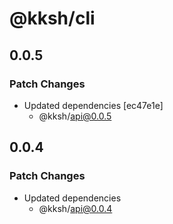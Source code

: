 # @kksh/cli

## 0.0.5

### Patch Changes

- Updated dependencies [ec47e1e]
  - @kksh/api@0.0.5

## 0.0.4

### Patch Changes

- Updated dependencies
  - @kksh/api@0.0.4
